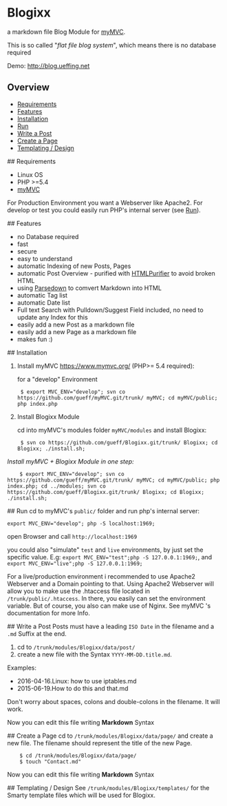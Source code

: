 # Blogixx 
a markdown file Blog Module for [myMVC](https://www.mymvc.org/ ).

This is so called "_flat file blog system_", which means there is no database required

Demo: http://blog.ueffing.net

## Overview
- [Requirements](#Requirements)
- [Features](#Features)
- [Installation](#Installation)
- [Run](#Run)
- [Write a Post](#WriteAPost)
- [Create a Page](#CreateAPage)
- [Templating / Design](#Templating)

##<a name="Requirements"> Requirements
- Linux OS
- PHP >=5.4
- [myMVC](https://www.mymvc.org/ )

For Production Environment you want a Webserver like Apache2. For develop or test you could easily run PHP's internal server (see [Run](#Run)).

##<a name="Features"> Features
- no Database required
- fast
- secure
- easy to understand
- automatic Indexing of new Posts, Pages
- automatic Post Overview - purified with [HTMLPurifier](http://htmlpurifier.org/) to avoid broken HTML
- using [Parsedown](https://github.com/erusev/parsedown) to comvert Markdown into HTML
- automatic Tag list
- automatic Date list 
- Full text Search with Pulldown/Suggest Field included, no need to update any Index for this
- easily add a new Post as a markdown file
- easily add a new Page as a markdown file
- makes fun :)

##<a name="Installation"> Installation

1. Install myMVC https://www.mymvc.org/ (PHP>= 5.4 required):
    
    for a "develop" Environment

        $ export MVC_ENV="develop"; svn co https://github.com/gueff/myMVC.git/trunk/ myMVC; cd myMVC/public; php index.php
        
2. Install Blogixx Module
    
    cd into myMVC's modules folder `myMVC/modules` and install Blogixx:

        $ svn co https://github.com/gueff/Blogixx.git/trunk/ Blogixx; cd Blogixx; ./install.sh;


_Install myMVC + Blogixx Module in one step:_

        $ export MVC_ENV="develop"; svn co https://github.com/gueff/myMVC.git/trunk/ myMVC; cd myMVC/public; php index.php; cd ../modules; svn co https://github.com/gueff/Blogixx.git/trunk/ Blogixx; cd Blogixx; ./install.sh;


##<a name="Run"> Run
cd to myMVC's `public/` folder and run php's internal server: 

    export MVC_ENV="develop"; php -S localhost:1969;
    
open Browser and call `http://localhost:1969`

you could also "simulate" `test` and `live` environments, by just set the specific value. E.g: `export MVC_ENV="test";php -S 127.0.0.1:1969;`, and `export MVC_ENV="live";php -S 127.0.0.1:1969;`

For a live/production environment i recommended to use Apache2 Webserver and a Domain pointing to that. Using Apache2 Webserver will allow you to make use the .htaccess file located in `/trunk/public/.htaccess`. In there, you easily can set the environment variable. But of course, you also can make use of Nginx. See myMVC 's documentation for more Info.

##<a name="WriteAPost"> Write a Post
Posts must have a leading `ISO Date` in the filename and a `.md` Suffix at the end.

1. cd to `/trunk/modules/Blogixx/data/post/` 
2. create a new file with the Syntax `YYYY-MM-DD.title.md`. 

Examples:
- 2016-04-16.Linux: how to use iptables.md
- 2015-06-19.How to do this and that.md

   
Don't worry about spaces, colons and double-colons in the filename. It will work. 

Now you can edit this file writing **Markdown** Syntax

##<a name="CreateAPage"> Create a Page
cd to `/trunk/modules/Blogixx/data/page/` and create a new file. The filename should represent the title of the new Page.

        $ cd /trunk/modules/Blogixx/data/page/
        $ touch "Contact.md"
    
Now you can edit this file writing **Markdown** Syntax

##<a name="Templating"> Templating / Design
See `/trunk/modules/Blogixx/templates/` for the Smarty template files which will be used for Blogixx.




 


 
